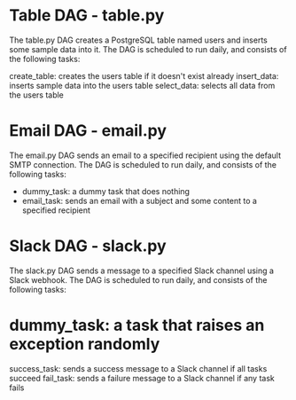 # Table DAG - table.py
The table.py DAG creates a PostgreSQL table named users and inserts some sample data into it. 
The DAG is scheduled to run daily, and consists of the following tasks:

create_table: creates the users table if it doesn't exist already
insert_data: inserts sample data into the users table
select_data: selects all data from the users table

# Email DAG - email.py
The email.py DAG sends an email to a specified recipient using the default SMTP connection. 
The DAG is scheduled to run daily, and consists of the following tasks:

* dummy_task: a dummy task that does nothing
* email_task: sends an email with a subject and some content to a specified recipient

# Slack DAG - slack.py
The slack.py DAG sends a message to a specified Slack channel using a Slack webhook. 
The DAG is scheduled to run daily, and consists of the following tasks:

# dummy_task: a task that raises an exception randomly
success_task: sends a success message to a Slack channel if all tasks succeed
fail_task: sends a failure message to a Slack channel if any task fails
